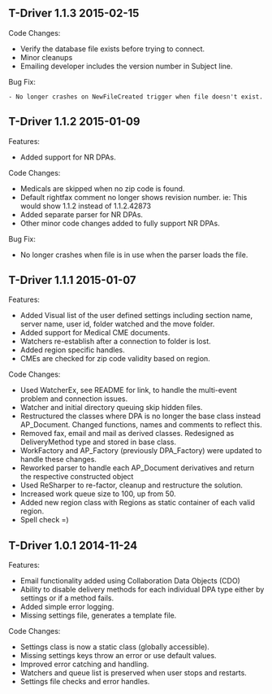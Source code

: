 ## T-Driver 1.1.3	2015-02-15

Code Changes:

   - Verify the database file exists before trying to connect.
   - Minor cleanups
   - Emailing developer includes the version number in Subject line.

Bug Fix:

	- No longer crashes on NewFileCreated trigger when file doesn't exist.

## T-Driver 1.1.2   2015-01-09

Features:

  - Added support for NR DPAs.

Code Changes:

   - Medicals are skipped when no zip code is found.
   - Default rightfax comment no longer shows revision number. ie: This would show 1.1.2 instead of 1.1.2.42873
   - Added separate parser for NR DPAs.
   - Other minor code changes added to fully support NR DPAs.

Bug Fix:

   - No longer crashes when file is in use when the parser loads the file.

## T-Driver 1.1.1   2015-01-07

Features:

  - Added Visual list of the user defined settings including section name, server name, user id, folder watched and the move folder.
  - Added support for Medical CME documents.
  - Watchers re-establish after a connection to folder is lost.
  - Added region specific handles.
  - CMEs are checked for zip code validity based on region.

Code Changes:

  - Used WatcherEx, see README for link, to handle the multi-event problem and connection issues.
  - Watcher and initial directory queuing skip hidden files.
  - Restructured the classes where DPA is no longer the base class instead AP_Document. Changed functions, names and comments to reflect this.
  - Removed fax, email and mail as derived classes. Redesigned as DeliveryMethod type and stored in base class.
  - WorkFactory and AP_Factory (previously DPA_Factory) were updated to handle these changes.
  - Reworked parser to handle each AP_Document derivatives and return the respective constructed object
  - Used ReSharper to re-factor, cleanup and restructure the solution.
  - Increased work queue size to 100, up from 50.
  - Added new region class with Regions as static container of each valid region.
  - Spell check =)
  

## T-Driver 1.0.1 2014-11-24

Features:

  - Email functionality added using Collaboration Data Objects (CDO)
  - Ability to disable delivery methods for each individual DPA type either by settings or if a method fails.
  - Added simple error logging.
  - Missing settings file, generates a template file.

Code Changes:

  - Settings class is now a static class (globally accessible).
  - Missing settings keys throw an error or use default values.
  - Improved error catching and handling.
  - Watchers and queue list is preserved when user stops and restarts.
  - Settings file checks and error handles.

